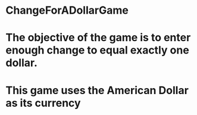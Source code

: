 # ChangeForADollarGame
# The objective of the game is to enter enough change to equal exactly one dollar.
# This game uses the American Dollar as its currency
